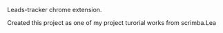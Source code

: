 Leads-tracker chrome extension.

Created this project as one of my project turorial works from scrimba.Lea